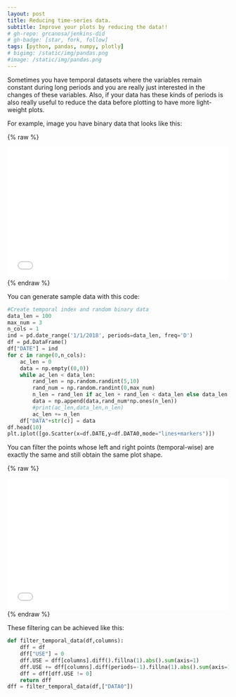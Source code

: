 ```yaml
---
layout: post
title: Reducing time-series data.
subtitle: Improve your plots by reducing the data!! 
# gh-repo: grcanosa/jenkins-did
# gh-badge: [star, fork, follow]
tags: [python, pandas, numpy, plotly]
# bigimg: /static/img/pandas.png
#image: /static/img/pandas.png
---
```


Sometimes you have temporal datasets where the variables remain constant during long periods and you are really just interested in the changes of these variables. Also, if your data has these kinds of periods is also really useful to reduce the data before plotting to have more light-weight plots.

For example, image you have binary data that looks like this:

{% raw %}
<iframe  frameborder="no" border="0" marginwidth="0" marginheight="0" width="100%" height="300" src="/static/html/2018_10_15_reduce_temporal_data_1.html"></iframe>
{% endraw %}

You can generate sample data with this code:

```python
#Create temporal index and random binary data
data_len = 100
max_num = 3
n_cols = 1
ind = pd.date_range('1/1/2018', periods=data_len, freq='D')
df = pd.DataFrame()
df["DATE"] = ind
for c in range(0,n_cols):
    ac_len = 0
    data = np.empty((0,0))
    while ac_len < data_len:
        rand_len = np.random.randint(5,10)
        rand_num = np.random.randint(0,max_num)
        n_len = rand_len if ac_len + rand_len < data_len else data_len - ac_len
        data = np.append(data,rand_num*np.ones(n_len))
        #print(ac_len,data_len,n_len)
        ac_len += n_len
    df["DATA"+str(c)] = data    
df.head(10)
plt.iplot([go.Scatter(x=df.DATE,y=df.DATA0,mode="lines+markers")])
```
You can filter the points whose left and right points (temporal-wise) are exactly the same and still obtain the same plot shape. 

{% raw %}
<iframe  frameborder="no" border="0" marginwidth="0" marginheight="0" width="100%" height="300" src="/static/html/2018_10_15_reduce_temporal_data_2.html"></iframe>
{% endraw %}

These filtering can be achieved like this:

```python
def filter_temporal_data(df,columns):
    dff = df
    dff["USE"] = 0
    dff.USE = dff[columns].diff().fillna(1).abs().sum(axis=1)
    dff.USE += dff[columns].diff(periods=-1).fillna(1).abs().sum(axis=1)
    dff = dff[dff.USE != 0]
    return dff
dff = filter_temporal_data(df,["DATA0"])
```


